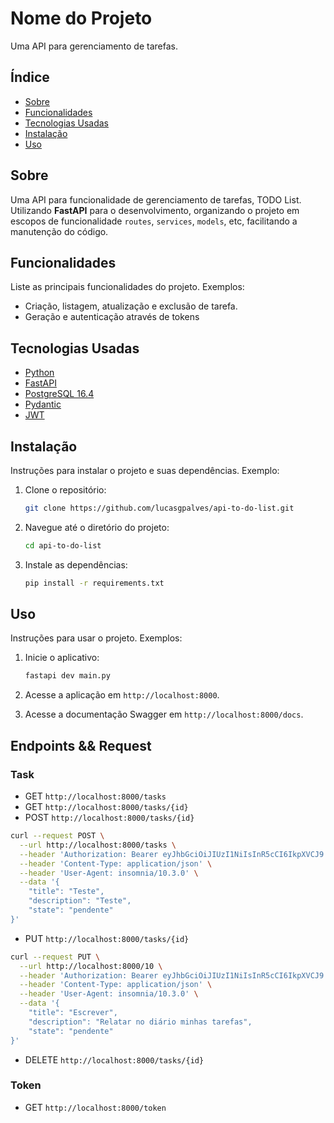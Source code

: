 # Nome do Projeto

Uma API para gerenciamento de tarefas.

## Índice

- [Sobre](#sobre)
- [Funcionalidades](#funcionalidades)
- [Tecnologias Usadas](#tecnologias-usadas)
- [Instalação](#instalacao)
- [Uso](#uso)

## Sobre

Uma API para funcionalidade de gerenciamento de tarefas, TODO List. Utilizando **FastAPI** para o desenvolvimento, organizando o projeto em escopos de funcionalidade `routes`, `services`, `models`, etc, facilitando a manutenção do código.

## Funcionalidades

Liste as principais funcionalidades do projeto. Exemplos:
- Criação, listagem, atualização e exclusão de tarefa.
- Geração e autenticação através de tokens

## Tecnologias Usadas

- [Python](https://www.python.org/)
- [FastAPI](https://fastapi.tiangolo.com/)
- [PostgreSQL 16.4](https://www.postgresql.org/)
- [Pydantic](https://docs.pydantic.dev/latest/)
- [JWT](https://pyjwt.readthedocs.io/en/stable/)

## Instalação

Instruções para instalar o projeto e suas dependências. Exemplo:

1. Clone o repositório:
    ```bash
    git clone https://github.com/lucasgpalves/api-to-do-list.git
    ```

2. Navegue até o diretório do projeto:
    ```bash
    cd api-to-do-list
    ```

3. Instale as dependências:
    ```bash
    pip install -r requirements.txt
    ```

## Uso

Instruções para usar o projeto. Exemplos:

1. Inicie o aplicativo:
    ```bash
    fastapi dev main.py
    ```

2. Acesse a aplicação em `http://localhost:8000`.
3. Acesse a documentação Swagger em `http://localhost:8000/docs`.

## Endpoints && Request

### Task
- GET `http://localhost:8000/tasks`
- GET `http://localhost:8000/tasks/{id}`
- POST `http://localhost:8000/tasks/{id}`
```bash
curl --request POST \
  --url http://localhost:8000/tasks \
  --header 'Authorization: Bearer eyJhbGciOiJIUzI1NiIsInR5cCI6IkpXVCJ9.eyJyb2xlIjoidXNlciJ9.KYnNEuVK-6gbSLSwZrMk1KYCfH9xaHNd7X31WNjT8EA' \
  --header 'Content-Type: application/json' \
  --header 'User-Agent: insomnia/10.3.0' \
  --data '{
	"title": "Teste",
	"description": "Teste",
	"state": "pendente"
}'
```
- PUT `http://localhost:8000/tasks/{id}`
```bash
curl --request PUT \
  --url http://localhost:8000/10 \
  --header 'Authorization: Bearer eyJhbGciOiJIUzI1NiIsInR5cCI6IkpXVCJ9.eyJyb2xlIjoidXNlciJ9.KYnNEuVK-6gbSLSwZrMk1KYCfH9xaHNd7X31WNjT8EA' \
  --header 'Content-Type: application/json' \
  --header 'User-Agent: insomnia/10.3.0' \
  --data '{
	"title": "Escrever",
	"description": "Relatar no diário minhas tarefas",
	"state": "pendente"
}'
```
- DELETE `http://localhost:8000/tasks/{id}`

### Token
- GET `http://localhost:8000/token`
